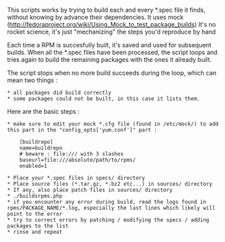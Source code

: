 This scripts works by trying to build each and every *.spec file it finds, without knowing by advance their dependencies.
It uses mock (http://fedoraproject.org/wiki/Using_Mock_to_test_package_builds)
It's no rocket science, it's just "mechanizing" the steps you'd reproduce by hand 

Each time a RPM is succesfully built, it's saved and used for subsequent builds.
When all the *.spec files have been processed, the script loops and tries again to build the remaining packages with the ones it already built.

The script stops when no more build succeeds during the loop, which can mean two things :
	
	* all packages did build correctly
	* some packages could not be built, in this case it lists them.

Here are the basic steps :

	* make sure to edit your mock *.cfg file (found in /etc/mock/) to add this part in the "config_opts['yum.conf']" part :
		
		[buildrepo]
		name=buildrepo
		# beware : file:/// with 3 slashes
		baseurl=file:///absolute/path/to/rpms/
		enabled=1

	* Place your *.spec files in specs/ directory
	* Place source files (*.tar.gz, *.bz2 etc...) in sources/ directory
	* If any, also place patch files in sources/ directory
	* ./buildsrpms.php
	* if you encounter any error during build, read the logs found in rpms/PACKAGE_NAME/*.log, especially the last lines which likely will point to the error
	* try to correct errors by patching / modifying the specs / adding packages to the list
	* rinse and repeat
	